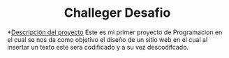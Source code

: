 <h1 align="center"> Challeger Desafio </h1>

*[Descripción del proyecto](#descripción-del-proyecto)
Este es mi primer proyecto de Programacion en el cual se nos da como objetivo el diseño de un sitio web en el cual al insertar un texto este sera codificado y a su vez descodifcado.
